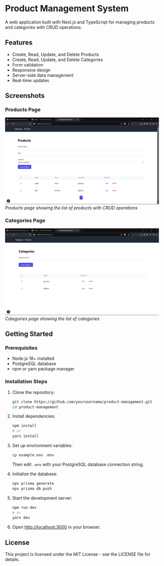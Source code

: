 # Product Management System

A web application built with Next.js and TypeScript for managing products and categories with CRUD operations.

## Features

- Create, Read, Update, and Delete Products
- Create, Read, Update, and Delete Categories
- Form validation
- Responsive design
- Server-side data management
- Real-time updates

## Screenshots

### Products Page
![Products Page](/public/image1.png)
*Products page showing the list of products with CRUD operations*

### Categories Page
![Categories Page](/public/image2.png)
*Categories page showing the list of categories*

## Getting Started

### Prerequisites
- Node.js 18+ installed
- PostgreSQL database
- npm or yarn package manager

### Installation Steps

1. Clone the repository:
   ```bash
   git clone https://github.com/yourusername/product-management.git
   cd product-management
   ```

2. Install dependencies:
   ```bash
   npm install
   # or
   yarn install
   ```

3. Set up environment variables:
   ```bash
   cp example.env .env
   ```
   Then edit `.env` with your PostgreSQL database connection string.

4. Initialize the database:
   ```bash
   npx prisma generate
   npx prisma db push
   ```

5. Start the development server:
   ```bash
   npm run dev
   # or
   yarn dev
   ```

6. Open [http://localhost:3000](http://localhost:3000) in your browser.

## License

This project is licensed under the MIT License - see the LICENSE file for details.